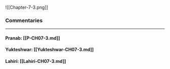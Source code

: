 ![[Chapter-7-3.png]]

### Commentaries

---

#### Pranab: [[P-CH07-3.md]]

#### Yukteshwar: [[Yukteshwar-CH07-3.md]]

#### Lahiri: [[Lahiri-CH07-3.md]]
